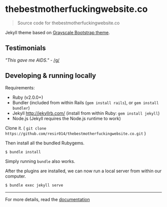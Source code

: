 # thebestmotherfuckingwebsite.co

> Source code for thebestmotherfuckingwebsite.co

Jekyll theme based on [Grayscale Bootstrap theme](http://ironsummitmedia.github.io/startbootstrap-grayscale/).

## Testimonials

*"This gave me AIDS."* - [/g/](https://warosu.org/g/thread/56994001#p56995427)

## Developing & running locally

Requirements:
* Ruby (v2.0.0+)
* Bundler
  (included from within Rails (`gem install rails`), or `gem install bundler`)
* Jekyll <http://jekyllrb.com/>
  (install from within Ruby: `gem install jekyll`)
* Node.js
  (Jekyll requires the Node.js runtime to work)

Clone it. ( `git clone https://github.com/resir014/thebestmotherfuckingwebsite.co.git` )

Then install all the bundled Rubygems.

```bash
$ bundle install
```

Simply running `bundle` also works.

After the plugins are installed, we can now run a local server from within our computer.

```bash
$ bundle exec jekyll serve
```

---

For more details, read the [documentation](http://jekyllrb.com/)

